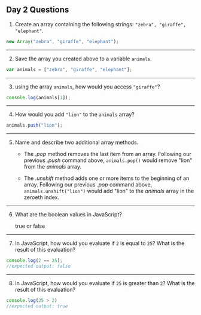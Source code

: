 ## Day 2 Questions

1. Create an array containing the following strings: `"zebra", "giraffe", "elephant"`.
```JavaScript
new Array("zebra", "giraffe", "elephant");
```
___
2. Save the array you created above to a variable `animals`.
```JavaScript
var animals = ["zebra", "giraffe", "elephant"];
```
___
3. using the array `animals`, how would you access `"giraffe"`?
```JavaScript
console.log(animals[1]);
```
___
4. How would you add `"lion"` to the `animals` array?
```JavaScript
animals.push("lion");
```
___
5. Name and describe two additional array methods.

    - The _.pop_ method removes the last item from an array. Following our previous _.push_ command above, `animals.pop()` would remove "lion" from the _animals_ array.

    - The _.unshift_ method adds one or more items to the beginning of an array. Following our previous _.pop_ command above, `animals.unshift("lion")` would add "lion" to the _animals_ array in the zeroeth index.
___
6. What are the boolean values in JavaScript?

    true or false
___
7. In JavaScript, how would you evaluate if `2` is equal to `25`? What is the result of this evaluation?

```JavaScript
console.log(2 == 25);
//expected output: false
```
___
8. In JavaScript, how would you evaluate if `25` is greater than `2`? What is the result of this evaluation?

```JavaScript
console.log(25 > 2)
//expected output: true
```
